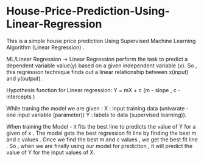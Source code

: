 # House-Price-Prediction-Using-Linear-Regression
This is a simple house price prediction Using Supervised Machine Learning Algorithm (Linear Regression) .

ML/Linear Regression 
-> Linear Regression perform the task to predict a dependent variable value(y) based on a given independent variable (x).
   So , this regression technique finds out a linear relationship between x(input) and y(output). 

Hypothesis function for Linear regression: 
   Y = mX + c     (m - slope , c - intercepts )
   
   While traning the model we are given : 
   X : input training data (univarate - one input variable (parameter))
   Y : labels to data (supervised learning)).
   
   When training the Model - it fits the best line to predicts the value of Y for a given of x . The model gets the best regression fit line 
   by finding the best m and c values . Once we find the best m and c values , we get the best fit line . So , when we are finally using our model 
   for prediction , it will predict the value of Y for the input values of X.

   
